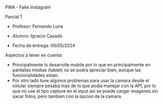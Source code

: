 PWA - Fake Instagram

Parcial 1

- Profesor: Fernando Luna

- Alumno: Ignacio Casadó

- Fecha de entrega: 06/05/2024

Aspectos a tener en cuenta:
- Principalmente lo desarrolle mobile por lo que en principalmente en pantallas medias (tablet) no se podra apreciar bien, aunque las funcionalidades estan.
- Por otro lado tuve algunos problemas para usar la camara desde el celular siempre pesaba mas de lo que podia manejar con la API, por lo que no use el tipo capture en el input asi se puede cargar imagenes sin sacar fotos, pero tambien con la opcion de la camara. 
